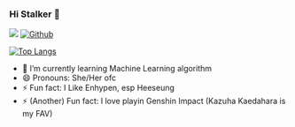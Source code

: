 ### Hi Stalker 👋
![](https://visitor-badge.laobi.icu/badge?page_id=catgoesmeow14.catgoesmeow14)
[![Github](https://img.shields.io/github/followers/catgoesmeow14?label=Follow&style=social)](https://github.com/catgoesmeow14)

[![Top Langs](https://github-readme-stats.vercel.app/api/top-langs/?username=catgoesmeow14&langs_count=10&layout=compact&theme=radical)](https://github.com/catgoesmeow14/github-readme-stats)

- 🌱 I’m currently learning Machine Learning algorithm
- 😄 Pronouns: She/Her ofc
- ⚡ Fun fact: I Like Enhypen, esp Heeseung
- ⚡ (Another) Fun fact: I love playin Genshin Impact (Kazuha Kaedahara is my FAV)

<!--
**catgoesmeow14/catgoesmeow14** is a ✨ _special_ ✨ repository because its `README.md` (this file) appears on your GitHub profile.

Here are some ideas to get you started:

- 🔭 I’m currently working on ...
- 🌱 I’m currently learning ...
- 👯 I’m looking to collaborate on ...
- 🤔 I’m looking for help with ...
- 💬 Ask me about ...
- 📫 How to reach me: ...
- 😄 Pronouns: ...
- ⚡ Fun fact: ...
-->
